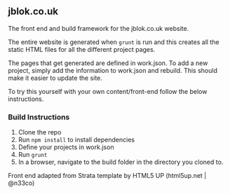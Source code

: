 ## jblok.co.uk

The front end and build framework for the jblok.co.uk website.

The entire website is generated when `grunt` is run and this creates all the static HTML files for all the different project pages.

The pages that get generated are defined in work.json. To add a new project, simply add the information to work.json and rebuild. This should make it easier to update the site.

To try this yourself with your own content/front-end follow the below instructions.

### Build Instructions

1) Clone the repo
2) Run `npm install` to install dependencies
3) Define your projects in work.json
4) Run `grunt`
5) In a browser, navigate to the build folder in the directory you cloned to.


Front end adapted from Strata template by HTML5 UP (html5up.net | @n33co)
